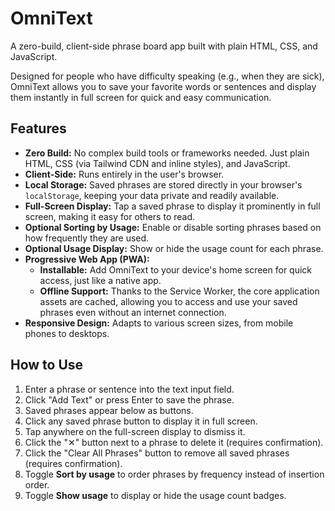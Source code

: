 # OmniText

A zero-build, client-side phrase board app built with plain HTML, CSS, and
JavaScript.

Designed for people who have difficulty speaking (e.g., when they are sick),
OmniText allows you to save your favorite words or sentences and display them
instantly in full screen for quick and easy communication.

## Features

- **Zero Build:** No complex build tools or frameworks needed. Just plain HTML,
  CSS (via Tailwind CDN and inline styles), and JavaScript.
- **Client-Side:** Runs entirely in the user's browser.
- **Local Storage:** Saved phrases are stored directly in your browser's
  `localStorage`, keeping your data private and readily available.
- **Full-Screen Display:** Tap a saved phrase to display it prominently in full
  screen, making it easy for others to read.
- **Optional Sorting by Usage:** Enable or disable sorting phrases based on how
  frequently they are used.
- **Optional Usage Display:** Show or hide the usage count for each phrase.
- **Progressive Web App (PWA):**
  - **Installable:** Add OmniText to your device's home screen for quick access,
    just like a native app.
  - **Offline Support:** Thanks to the Service Worker, the core application
    assets are cached, allowing you to access and use your saved phrases even
    without an internet connection.
- **Responsive Design:** Adapts to various screen sizes, from mobile phones to
  desktops.

## How to Use

1. Enter a phrase or sentence into the text input field.
2. Click "Add Text" or press Enter to save the phrase.
3. Saved phrases appear below as buttons.
4. Click any saved phrase button to display it in full screen.
5. Tap anywhere on the full-screen display to dismiss it.
6. Click the "✕" button next to a phrase to delete it (requires confirmation).
7. Click the "Clear All Phrases" button to remove all saved phrases (requires
   confirmation).
8. Toggle **Sort by usage** to order phrases by frequency instead of insertion
   order.
9. Toggle **Show usage** to display or hide the usage count badges.
